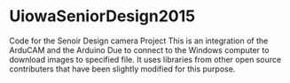 # UiowaSeniorDesign2015
Code for the Senoir Design camera Project
 This is an integration of the ArduCAM and the Arduino Due to connect to the Windows computer to download images to specified file.
 It uses libraries from other open source contributers that have been slightly modified for this purpose. 
